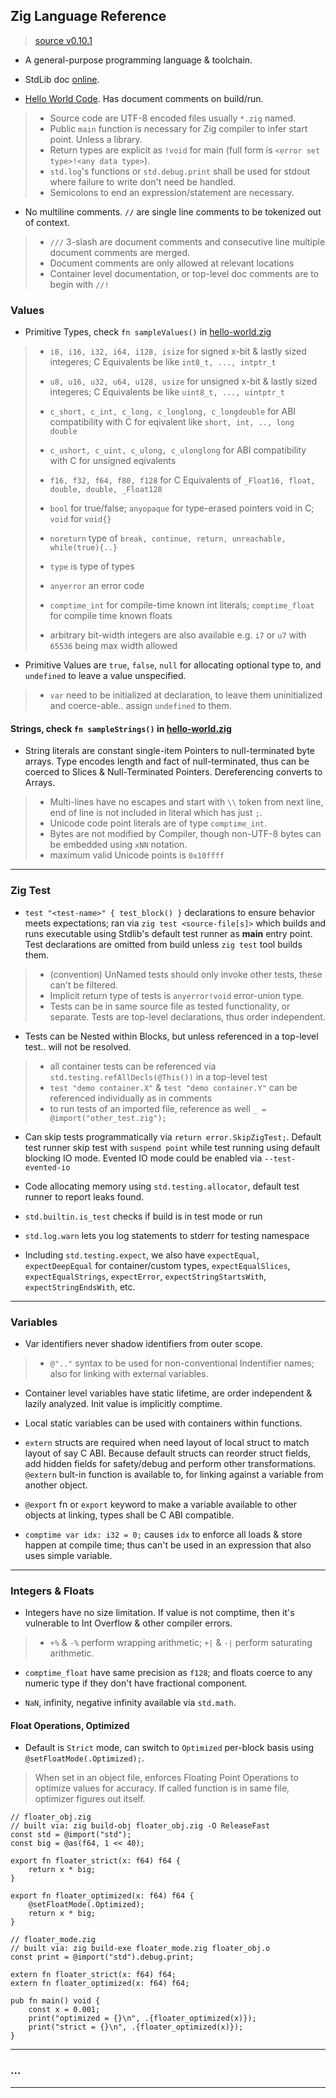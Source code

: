 
## Zig Language Reference

> [source v0.10.1](https://ziglang.org/documentation/0.10.1/)

* A general-purpose programming language & toolchain.

* StdLib doc [online](https://ziglang.org/documentation/master/std/#A;std).

* [Hello World Code](./hello-world.zig). Has document comments on build/run.

> * Source code are UTF-8 encoded files usually `*.zig` named.
> * Public `main` function is necessary for Zig compiler to infer start point. Unless a library.
> * Return types are explicit as `!void` for main (full form is `<error set type>!<any data type>`).
> * `std.log`'s functions or `std.debug.print` shall be used for stdout where failure to write don't need be handled.
> * Semicolons to end an expression/statement are necessary.

* No multiline comments. `//` are single line comments to be tokenized out of context.

> * `///` 3-slash are document comments and consecutive line multiple document comments are merged.
> * Document comments are only allowed at relevant locations
> * Container level documentation, or top-level doc comments are to begin with `//!`

### Values

* Primitive Types, check `fn sampleValues()` in [hello-world.zig](./hello-world.zig)

> * `i8, i16, i32, i64, i128, isize` for signed x-bit & lastly sized integeres; C Equivalents be like `int8_t, ..., intptr_t`
> * `u8, u16, u32, u64, u128, usize` for unsigned x-bit & lastly sized integeres; C Equivalents be like `uint8_t, ..., uintptr_t`
> * `c_short, c_int, c_long, c_longlong, c_longdouble` for ABI compatibility with C for eqivalent like `short, int, .., long double`
> * `c_ushort, c_uint, c_ulong, c_ulonglong` for ABI compatibility with C for unsigned eqivalents
> * `f16, f32, f64, f80, f128` for C Equivalents of `_Float16, float, double, double, _Float128`
> * `bool` for true/false; `anyopaque` for type-erased pointers void in C; `void` for `void{}`
> * `noreturn` type of `break, continue, return, unreachable, while(true){..}`
> * `type` is type of types
> * `anyerror` an error code
> * `comptime_int` for compile-time known int literals; `comptime_float` for compile time known floats
>
> * arbitrary bit-width integers are also available e.g. `i7` or `u7` with `65536` being max width allowed

* Primitive Values are `true`, `false`, `null` for allocating optional type to, and `undefined` to leave a value unspecified.

> * `var` need to be initialized at declaration, to leave them uninitialized and coerce-able.. assign `undefined` to them.

#### Strings, check `fn sampleStrings()` in [hello-world.zig](./hello-world.zig)

* String literals are constant single-item Pointers to null-terminated byte arrays. Type encodes length and fact of null-terminated, thus can be coerced to Slices & Null-Terminated Pointers. Dereferencing converts to Arrays.

> * Multi-lines have no escapes and start with `\\` token from next line, end of line is not included in literal which has just `;`.
> * Unicode code point literals are of type `comptime_int`.
> * Bytes are not modified by Compiler, though non-UTF-8 bytes can be embedded using `xNN` notation.
> * maximum valid Unicode points is `0x10ffff`

---

### Zig Test

* `test "<test-name>" { test_block() }` declarations to ensure behavior meets expectations; ran via `zig test <source-file[s]>` which builds and runs executable using Stdlib's default test runner as **main** entry point. Test declarations are omitted from build unless `zig test` tool builds them.

> * (convention) UnNamed tests should only invoke other tests, these can't be filtered.
> * Implicit return type of tests is `anyerror!void` error-union type.
> * Tests can be in same source file as tested functionality, or separate. Tests are top-level declarations, thus order independent.

* Tests can be Nested within Blocks, but unless referenced in a top-level test.. will not be resolved.

> * all container tests can be referenced via `std.testing.refAllDecls(@This())` in a top-level test
> * `test "demo container.X"` & `test "demo container.Y"` can be referenced individually as in comments
> * to run tests of an imported file, reference as well `_ = @import("other_test.zig");`

* Can skip tests programmatically via `return error.SkipZigTest;`. Default test runner skip test with `suspend point` while test running using default blocking IO mode. Evented IO mode could be enabled via `--test-evented-io`

* Code allocating memory using `std.testing.allocator`, default test runner to report leaks found.

* `std.builtin.is_test` checks if build is in test mode or run

* `std.log.warn` lets you log statements to stderr for testing namespace

* Including `std.testing.expect`, we also have `expectEqual`, `expectDeepEqual` for container/custom types, `expectEqualSlices`, `expectEqualStrings`, `expectError`, `expectStringStartsWith`, `expectStringEndsWith`, etc.

---

### Variables

* Var identifiers never shadow identifiers from outer scope.

> * `@".."` syntax to be used for non-conventional Indentifier names; also for linking with external variables.

* Container level variables have static lifetime, are order independent & lazily analyzed. Init value is implicitly comptime.

* Local static variables can be used with containers within functions.

* `extern` structs are required when need layout of local struct to match layout of say C ABI. Because default structs can reorder struct fields, add hidden fields for safety/debug and perform other transformations. `@extern` bult-in function is available to, for linking against a variable from another object.

* `@export` fn or `export` keyword to make a variable available to other objects at linking, types shall be C ABI compatible.

* `comptime var idx: i32 = 0;` causes `idx` to enforce all loads & store happen at compile time; thus can't be used in an expression that also uses simple variable.

---

### Integers & Floats

* Integers have no size limitation. If value is not comptime, then it's vulnerable to Int Overflow & other compiler errors.

> * `+%` & `-%` perform wrapping arithmetic; `+|` & `-|` perform saturating arithmetic.

* `comptime_float` have same precision as `f128`; and floats coerce to any numeric type if they don't have fractional component.

* `NaN`, infinity, negative infinity available via `std.math`.

#### Float Operations, Optimized

* Default is `Strict` mode, can switch to `Optimized` per-block basis using `@setFloatMode(.Optimized);`.

> When set in an object file, enforces Floating Point Operations to optimize values for accuracy. If called function is in same file, optimizer figures out itself.

```
// floater_obj.zig
// built via: zig build-obj floater_obj.zig -O ReleaseFast
const std = @import("std");
const big = @as(f64, 1 << 40);

export fn floater_strict(x: f64) f64 {
    return x * big;
}

export fn floater_optimized(x: f64) f64 {
    @setFloatMode(.Optimized);
    return x * big;
}
```

```
// floater_mode.zig
// built via: zig build-exe floater_mode.zig floater_obj.o
const print = @import("std").debug.print;

extern fn floater_strict(x: f64) f64;
extern fn floater_optimized(x: f64) f64;

pub fn main() void {
    const x = 0.001;
    print("optimized = {}\n", .{floater_optimized(x)});
    print("strict = {}\n", .{floater_optimized(x)});
}
```


---

### ...

---
